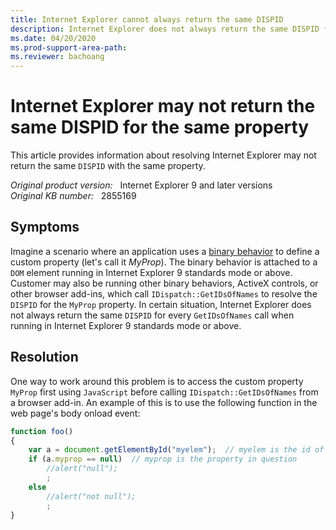 ```yaml
---
title: Internet Explorer cannot always return the same DISPID
description: Internet Explorer does not always return the same DISPID for every GetIDsOfNames call when running in Internet Explorer 9 Standards Mode or above.
ms.date: 04/20/2020
ms.prod-support-area-path: 
ms.reviewer: bachoang
---
```

# Internet Explorer may not return the same DISPID for the same property

This article provides information about resolving Internet Explorer may not return the same `DISPID` with the same property.

_Original product version:_ &nbsp; Internet Explorer 9 and later versions  
_Original KB number:_ &nbsp; 2855169

## Symptoms

Imagine a scenario where an application uses a [binary behavior](/previous-versions/windows/internet-explorer/ie-developer/platform-apis/aa744098(v=vs.85)) to define a custom property (let's call it *MyProp*). The binary behavior is attached to a `DOM` element running in Internet Explorer 9 standards mode or above. Customer may also be running other binary behaviors, ActiveX controls, or other browser add-ins, which call `IDispatch::GetIDsOfNames` to resolve the `DISPID` for the `MyProp` property. In certain situation, Internet Explorer does not always return the same `DISPID` for every `GetIDsOfNames` call when running in Internet Explorer 9 standards mode or above.

## Resolution

One way to work around this problem is to access the custom property `MyProp` first using `JavaScript` before calling `IDispatch::GetIDsOfNames` from a browser add-in. An example of this is to use the following function in the web page's body onload event:

```js
function foo()
{
    var a = document.getElementById("myelem");  // myelem is the id of the element which has the attached binary behavior
    if (a.myprop == null)  // myprop is the property in question
        //alert("null");
        ;
    else
        //alert("not null");
        ;
}
```
